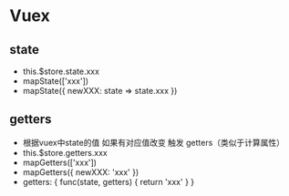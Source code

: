 # Vuex

## state
- this.$store.state.xxx
- mapState(['xxx'])  
- mapState({
  newXXX: state => state.xxx
})

## getters
- 根据vuex中state的值 如果有对应值改变 触发 getters（类似于计算属性）
- this.$store.getters.xxx
- mapGetters(['xxx'])
- mapGetters({
  newXXX: 'xxx'
})
- getters: {
  func(state, getters) {
    return 'xxx'
  }
}